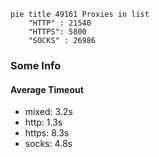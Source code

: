 
```mermaid
pie title 49161 Proxies in list
    "HTTP" : 21540
    "HTTPS": 5800
    "SOCKS" : 26986
```

### Some Info
#### Average Timeout

- mixed: 3.2s
- http: 1.3s
- https: 8.3s
- socks: 4.8s